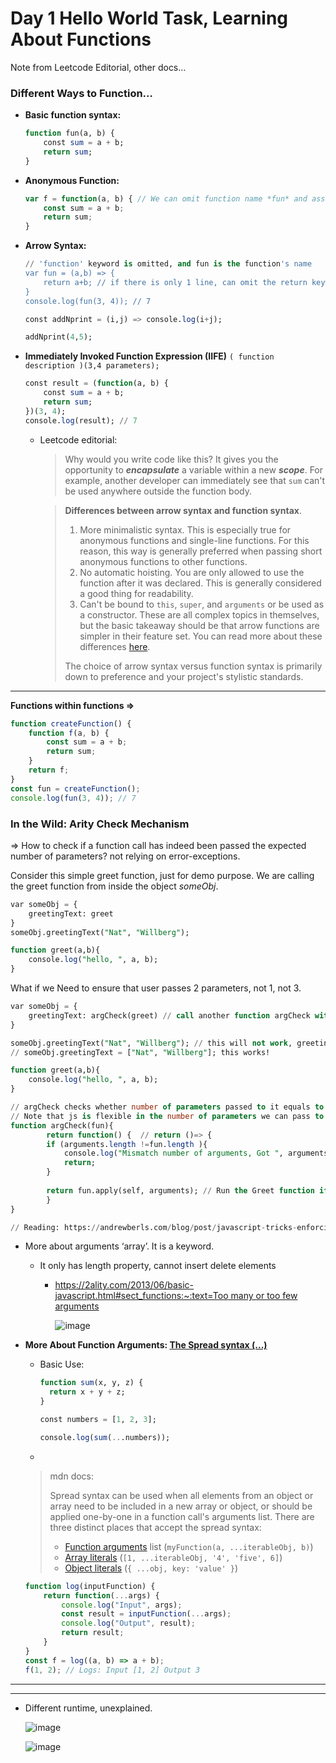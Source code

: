# Day 1 Hello World Task, Learning About Functions

Note from Leetcode Editorial, other docs…

### Different Ways to Function…

- **Basic function syntax:**
    
    ```sql
    function fun(a, b) {
        const sum = a + b;
        return sum;
    }
    ```
    

- **Anonymous Function:**
    
    ```jsx
    var f = function(a, b) { // We can omit function name *fun* and assign a variable
        const sum = a + b;
        return sum;
    }
    
    ```
    
- **Arrow Syntax:**
    
    ```sql
    // 'function' keyword is omitted, and fun is the function's name
    var fun = (a,b) => { 
    	return a+b; // if there is only 1 line, can omit the return keyword and curly braces, see next codeblock..
    }
    console.log(fun(3, 4)); // 7
    ```
    
    ```sql
    const addNprint = (i,j) => console.log(i+j);
    
    addNprint(4,5);
    ```
    
- **Immediately Invoked Function Expression (IIFE)** `( function description )(3,4 parameters);`
    
    ```sql
    const result = (function(a, b) {
        const sum = a + b;
        return sum;
    })(3, 4);
    console.log(result); // 7
    ```
    
    - Leetcode editorial:
        
        > Why would you write code like this? It gives you the opportunity to ***encapsulate*** a variable within a new ***scope***. For example, another developer can immediately see that `sum` can't be used anywhere outside the function body.
        > 
        
        > **Differences between arrow syntax and function syntax**.
        > 
        > 1. More minimalistic syntax. This is especially true for anonymous functions and single-line functions. For this reason, this way is generally preferred when passing short anonymous functions to other functions.
        > 2. No automatic hoisting. You are only allowed to use the function after it was declared. This is generally considered a good thing for readability.
        > 3. Can't be bound to `this`, `super`, and `arguments` or be used as a constructor. These are all complex topics in themselves, but the basic takeaway should be that arrow functions are simpler in their feature set. You can read more about these differences [here](https://developer.mozilla.org/en-US/docs/Web/JavaScript/Reference/Functions/Arrow_functions).
        > 
        > The choice of arrow syntax versus function syntax is primarily down to preference and your project's stylistic standards.
        > 

---

**Functions within functions ⇒**

```jsx
function createFunction() {
    function f(a, b) {
        const sum = a + b;
        return sum;
    }
    return f;
}
const fun = createFunction();
console.log(fun(3, 4)); // 7
```

### In the Wild: Arity Check Mechanism

⇒ How to check if a function call has indeed been passed the expected number of parameters? not relying on error-exceptions.

Consider this simple greet function, just for demo purpose. We are calling the greet function from inside the object *someObj*.

```sql
var someObj = {
    greetingText: greet
}
someObj.greetingText("Nat", "Willberg");

function greet(a,b){
    console.log("hello, ", a, b);
}
```

What if we Need to ensure that user passes 2 parameters, not 1, not 3.

```sql
var someObj = {
    greetingText: argCheck(greet) // call another function argCheck with original greet as parameter.
}

someObj.greetingText("Nat", "Willberg"); // this will not work, greetingText is not a function. 
// someObj.greetingText = ["Nat", "Willberg"]; this works!

function greet(a,b){
    console.log("hello, ", a, b);
}

// argCheck checks whether number of parameters passed to it equals to the number of parameters its function argument(fun = greet) can take.
// Note that js is flexible in the number of parameters we can pass to a function.
function argCheck(fun){
		return function() {  // return ()=> {
	    if (arguments.length !=fun.length ){
	        console.log("Mismatch number of arguments, Got ", arguments.length, " But expected ", fun.length);
	        return;
	    }
	
	    return fun.apply(self, arguments); // Run the Greet function if ok.
		}
}

// Reading: https://andrewberls.com/blog/post/javascript-tricks-enforcing-function-arity
```

- More about arguments ‘array’. It is a keyword.
    - It only has length property, cannot insert delete elements
        - [https://2ality.com/2013/06/basic-javascript.html#sect_functions:~:text=Too many or too few arguments](https://2ality.com/2013/06/basic-javascript.html#sect_functions:~:text=Too%20many%20or%20too%20few%20arguments)
            
            ![image](https://github.com/rmpasswd/JS30Days/assets/35218856/ab4c52e7-3047-4894-93e0-4636b5be1a97)



- **More About Function Arguments: [The Spread syntax (...)](https://developer.mozilla.org/en-US/docs/Web/JavaScript/Reference/Operators/Spread_syntax)**
    - Basic Use:
        
        ```sql
        function sum(x, y, z) {
          return x + y + z;
        }
        
        const numbers = [1, 2, 3];
        
        console.log(sum(...numbers));
        ```
        
    - 
    
    > mdn docs:
    > 
    > 
    > Spread syntax can be used when all elements from an object or array need to be included in a new array or object, or should be applied one-by-one in a function call's arguments list. There are three distinct places that accept the spread syntax:
    > 
    > - [Function arguments](https://developer.mozilla.org/en-US/docs/Web/JavaScript/Reference/Operators/Spread_syntax#spread_in_function_calls) list (`myFunction(a, ...iterableObj, b)`)
    > - [Array literals](https://developer.mozilla.org/en-US/docs/Web/JavaScript/Reference/Operators/Spread_syntax#spread_in_array_literals) (`[1, ...iterableObj, '4', 'five', 6]`)
    > - [Object literals](https://developer.mozilla.org/en-US/docs/Web/JavaScript/Reference/Operators/Spread_syntax#spread_in_object_literals) (`{ ...obj, key: 'value' }`)
    
    ```jsx
    function log(inputFunction) {
        return function(...args) {
            console.log("Input", args);
            const result = inputFunction(...args);
            console.log("Output", result);
            return result;
        }
    }
    const f = log((a, b) => a + b);
    f(1, 2); // Logs: Input [1, 2] Output 3
    ```
    

---

---

- Different runtime, unexplained.
    
    ![image](https://github.com/rmpasswd/JS30Days/assets/35218856/27cbad34-bcd7-4da1-a03f-8874600f228b)

	![image](https://github.com/rmpasswd/JS30Days/assets/35218856/bd568a5f-5c67-4026-9ae4-00b314f6d43f)
